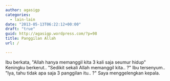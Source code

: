 ```yaml
---
author: agasigp
categories:
  - lain-lain
date: "2013-05-13T06:22:12+00:00"
draft: "true"
guid: http://agasigp.wordpress.com/?p=98
title: Panggilan Allah
url: /

---
```

Ibu berkata, "Allah hanya memanggil kita 3 kali saja seumur hidup"
Keningku berkerut.. "Sedikit sekali Allah memanggil kita.. ?"
Ibu tersenyum.. "Iya, tahu tidak apa saja 3 panggilan itu.. ?"
Saya menggelengkan kepala.
